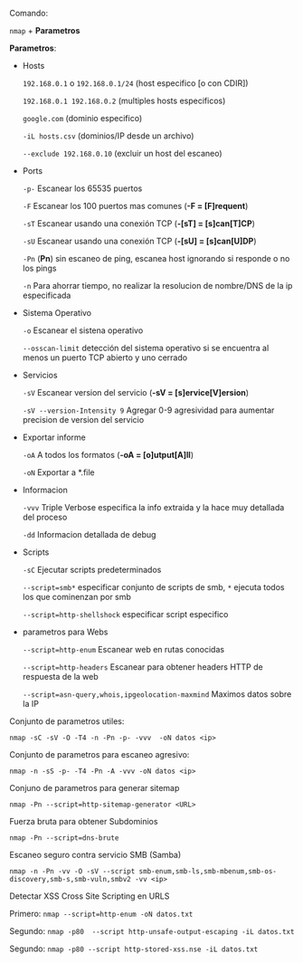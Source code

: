 Comando: 

`nmap` + **Parametros**

**Parametros**:



- Hosts
  
  `192.168.0.1` o `192.168.0.1/24`  (host especifico [o con CDIR])
  
  `192.168.0.1 192.168.0.2`  (multiples hosts especificos)
  
  `google.com`   (dominio  especifico)
  
  `-iL hosts.csv`  (dominios/IP  desde un archivo)
  
  `--exclude 192.168.0.10`  (excluir un host del escaneo)

- Ports

  `-p-` Escanear los 65535 puertos
  
  `-F` Escanear los 100 puertos mas comunes (**-F = [F]requent**)
  
  `-sT` Escanear usando una conexión TCP (**-[sT] = [s]can[T]CP**)
  
  `-sU` Escanear usando una conexión TCP (**-[sU] = [s]can[U]DP**)
  
  `-Pn`  (**Pn**) sin escaneo de ping, escanea host ignorando si responde o no los pings

  `-n` Para ahorrar tiempo, no realizar la resolucion de nombre/DNS de la ip especificada
  
- Sistema Operativo

  `-o` Escanear el sistena operativo

  `--osscan-limit` detección del sistema operativo si se encuentra al menos un puerto TCP abierto y uno cerrado


- Servicios

  `-sV` Escanear version del servicio (**-sV = [s]ervice[V]ersion**)
  
  `-sV --version-Intensity 9` Agregar 0-9 agresividad para aumentar precision de version del servicio
  

- Exportar informe
  
  `-oA` A todos los formatos (**-oA = [o]utput[A]ll**)

  `-oN` Exportar a *.file

- Informacion
  
  `-vvv` Triple Verbose especifica  la info  extraida y la hace muy  detallada del proceso

  `-dd` Informacion detallada de debug
  
- Scripts
  
  `-sC` Ejecutar scripts predeterminados
  
  `--script=smb*` especificar conjunto de scripts de smb,  `*` ejecuta todos los que cominenzan por smb
  
  `--script=http-shellshock` especificar script especifico

- parametros para Webs
  
  `--script=http-enum` Escanear web en  rutas  conocidas
  
  `--script=http-headers` Escanear para obtener headers HTTP de respuesta de la web
  
  `--script=asn-query,whois,ipgeolocation-maxmind` Maximos datos sobre la IP

  
Conjunto de parametros utiles:

`nmap -sC -sV -O -T4 -n -Pn -p- -vvv  -oN datos <ip>`

Conjunto de parametros para escaneo agresivo:

`nmap -n -sS -p- -T4 -Pn -A -vvv -oN datos <ip>`

Conjuno de parametros para generar sitemap

`nmap -Pn --script=http-sitemap-generator <URL>`

Fuerza bruta para obtener  Subdominios

`nmap -Pn --script=dns-brute`

Escaneo seguro contra servicio SMB (Samba)

`nmap -n -Pn -vv -O -sV --script smb-enum,smb-ls,smb-mbenum,smb-os-discovery,smb-s,smb-vuln,smbv2 -vv <ip>`

Detectar XSS Cross Site Scripting en URLS

Primero: `nmap --script=http-enum -oN datos.txt `

Segundo: `nmap -p80  --script http-unsafe-output-escaping -iL datos.txt`

Segundo: `nmap -p80 --script http-stored-xss.nse -iL datos.txt`




  
  
  
  
  
  
  


  

